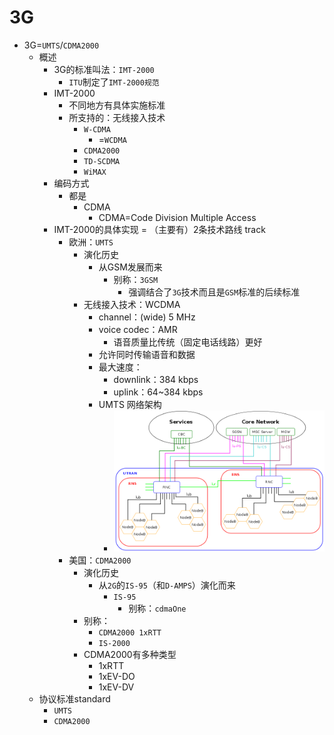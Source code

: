 # 3G

* 3G=`UMTS`/`CDMA2000`
  * 概述
    * 3G的标准叫法：`IMT-2000`
      * `ITU`制定了`IMT-2000规范`
    * IMT-2000
      * 不同地方有具体实施标准
      * 所支持的：无线接入技术
        * `W-CDMA`
          * =`WCDMA`
        * `CDMA2000`
        * `TD-SCDMA`
        * `WiMAX`
    * 编码方式
      * 都是
        * CDMA
          * CDMA=Code Division Multiple Access
    * IMT-2000的具体实现 = （主要有）2条技术路线 track
      * 欧洲：`UMTS`
        * 演化历史
          * 从GSM发展而来
            * 别称：`3GSM`
              * 强调结合了`3G`技术而且是`GSM`标准的后续标准
        * 无线接入技术：WCDMA
          * channel：(wide) 5 MHz
          * voice codec：AMR
            * 语音质量比传统（固定电话线路）更好
          * 允许同时传输语音和数据
          * 最大速度：
            * downlink：384 kbps
            * uplink：64~384 kbps
          * UMTS 网络架构
            * ![umts_network_architecture](../../assets/img/umts_network_architecture.png)
      * 美国：`CDMA2000`
        * 演化历史
          * 从`2G`的`IS-95`（和`D-AMPS`）演化而来
            * `IS-95`
              * 别称：`cdmaOne`
        * 别称：
          * `CDMA2000 1xRTT`
          * `IS-2000`
        * CDMA2000有多种类型
          * 1xRTT
          * 1xEV-DO
          * 1xEV-DV
  * 协议标准standard
    * `UMTS`
    * `CDMA2000`
